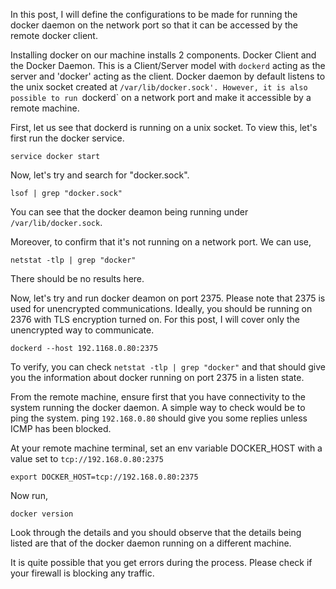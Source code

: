In this post, I will define the configurations to be made for running the docker daemon on the network port so that it can be accessed by the remote docker client. 

Installing docker on our machine installs 2 components. Docker Client and the Docker Daemon. This is a Client/Server model with `dockerd` acting as the server and 'docker' acting as the client. Docker daemon by default listens to the unix socket created at `/var/lib/docker.sock'. However, it is also possible to run `dockerd` on a network port and make it accessible by a remote machine. 

First, let us see that dockerd is running on a unix socket. To view this, let's first run the docker service.

`service docker start`

Now, let's try and search for "docker.sock".

`lsof | grep "docker.sock"`

You can see that the docker deamon being running under `/var/lib/docker.sock`.

Moreover, to confirm that it's not running on a network port. We can use,

`netstat -tlp | grep "docker"`

There should be no results here. 

Now, let's try and run docker deamon on port 2375. Please note that 2375 is used for unencrypted communications. Ideally, you should be running on 2376 with TLS encryption turned on. For this post, I will cover only the unencrypted way to communicate. 

`dockerd --host 192.1168.0.80:2375`

To verify, you can check `netstat -tlp | grep "docker"` and that should give you the information about docker running on port 2375 in a listen state. 

From the remote machine, ensure first that you have connectivity to the system running the docker daemon. A simple way to check would be to ping the system. ping `192.168.0.80` should give you some replies unless ICMP has been blocked. 

At your remote machine terminal, set an env variable DOCKER_HOST with a value set to `tcp://192.168.0.80:2375`

`export DOCKER_HOST=tcp://192.168.0.80:2375`

Now run,

`docker version`

Look through the details and you should observe that the details being listed are that of the docker daemon running on a different machine.

It is quite possible that you get errors during the process. Please check if your firewall is blocking any traffic.    






